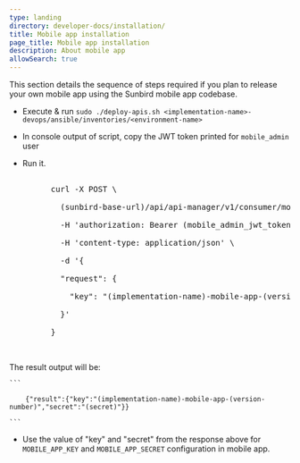 ```yaml
---
type: landing
directory: developer-docs/installation/
title: Mobile app installation
page_title: Mobile app installation
description: About mobile app
allowSearch: true
---
```


This section details the sequence of steps required if you plan to release your own mobile app using the Sunbird mobile app codebase.

* Execute & run `sudo ./deploy-apis.sh <implementation-name>-devops/ansible/inventories/<environment-name>`

* In console output of script, copy the JWT token printed for `mobile_admin` user

* Run it.

	<pre>

		curl -X POST \

		  (sunbird-base-url)/api/api-manager/v1/consumer/mobile_app/credential/register \

		  -H 'authorization: Bearer (mobile_admin_jwt_token)' \

		  -H 'content-type: application/json' \

		  -d '{

		  "request": {

			"key": "(implementation-name)-mobile-app-(version-number)"

		  }'

		}

	</pre>

The result output will be:

	```

		{"result":{"key":"(implementation-name)-mobile-app-(version-number)","secret":"(secret)"}}

	```

*  Use the value of "key" and "secret" from the response above for `MOBILE_APP_KEY` and `MOBILE_APP_SECRET` configuration in mobile app.


